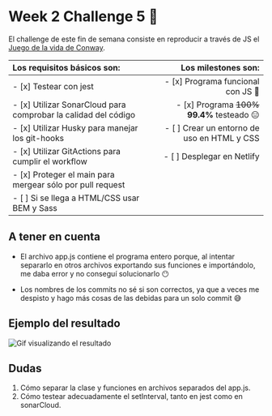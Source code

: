 # Week 2 Challenge 5 🦠

El challenge de este fin de semana consiste en reproducir a través de JS el [Juego de la vida de Conway](https://es.wikipedia.org/wiki/Juego_de_la_vida).

| Los requisitos básicos son:                                    |                           Los milestones son: |
| :------------------------------------------------------------- | --------------------------------------------: |
| - [x] Testear con jest                                         |            - [x] Programa funcional con JS 🎊 |
| - [x] Utilizar SonarCloud para comprobar la calidad del código | - [x] Programa ~~100%~~ **99.4%** testeado 😑 |
| - [x] Utilizar Husky para manejar los git-hooks                |   - [ ] Crear un entorno de uso en HTML y CSS |
| - [x] Utilizar GitActions para cumplir el workflow             |                    - [ ] Desplegar en Netlify |
| - [x] Proteger el main para mergear sólo por pull request      |                                               |
| - [ ] Si se llega a HTML/CSS usar BEM y Sass                   |                                               |

## A tener en cuenta

- El archivo app.js contiene el programa entero porque, al intentar separarlo en otros archivos exportando sus funciones e importándolo, me daba error y no conseguí solucionarlo 😶

- Los nombres de los commits no sé si son correctos, ya que a veces me despisto y hago más cosas de las debidas para un solo commit 😅

## Ejemplo del resultado

![Gif visualizando el resultado](https://im3.ezgif.com/tmp/ezgif-3-caad7e8661.gif)

## Dudas

1. Cómo separar la clase y funciones en archivos separados del app.js.
2. Cómo testear adecuadamente el setInterval, tanto en jest como en sonarCloud.
